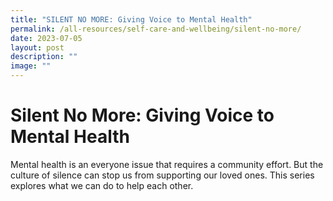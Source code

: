 ```yaml
---
title: "SILENT NO MORE: Giving Voice to Mental Health"
permalink: /all-resources/self-care-and-wellbeing/silent-no-more/
date: 2023-07-05
layout: post
description: ""
image: ""
---
```

# Silent No More: Giving Voice to Mental Health
Mental health is an everyone issue that requires a community effort. But the culture of silence can stop us from supporting our loved ones. This series explores what we can do to help each other.